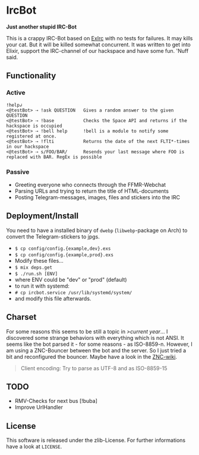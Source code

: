 # IrcBot

**Just another stupid IRC-Bot**

This is a crappy IRC-Bot based on [ExIrc](https://github.com/bitwalker/exirc)
with no tests for failures. It may kills your cat. But it will be killed somewhat
concurrent. It was written to get into Elixir, support the IRC-channel of our
hackspace and have some fun. 'Nuff said.

## Functionality
### Active
```
!help↲
<@testBot> ⇢ !ask QUESTION   Gives a random answer to the given QUESTION
<@testBot> ⇢ !base           Checks the Space API and returns if the hackspace is occupied
<@testBot> ⇢ !bell help      !bell is a module to notify some registered at once.
<@testBot> ⇢ !flti           Returns the date of the next FLTI*-times in our hackspace
<@testBot> ⇢ s/FOO/BAR/      Resends your last message where FOO is replaced with BAR. RegEx is possible
```
### Passive
* Greeting everyone who connects through the FFMR-Webchat
* Parsing URLs and trying to return the title of HTML-documents
* Posting Telegram-messages, images, files and stickers into the IRC

## Deployment/Install
You need to have a installed binary of `dwebp` (`libwebp`-package on Arch) to
convert the Telegram-stickers to jpgs.

* `$ cp config/config.{example,dev}.exs`
* `$ cp config/config.{example,prod}.exs`
* Modify these files…
* `$ mix deps.get`
* `$ ./run.sh [ENV]`
 * where ENV could be "dev" or "prod" (default)
 * to run it with systemd:
 * `# cp ircbot.service /usr/lib/systemd/system/`
 * and modify this file afterwards.

## Charset
For some reasons this seems to be still a topic in *>current year*…
I discovered some strange behaviors with everything which is not ANSI. It seems
like the bot parsed it - for some reasons - as ISO-8859-n. However, I am using
a ZNC-Bouncer between the bot and the server.
So I just tried a bit and reconfigured the bouncer. Maybe have a look in the
[ZNC-wiki](http://wiki.znc.in/Charset).
> Client encoding: Try to parse as UTF-8 and as ISO-8859-15

## TODO
* RMV-Checks for next bus [!buba]
* Improve UrlHandler

## License
This software is released under the zlib-License. For further informations have
a look at `LICENSE`.
